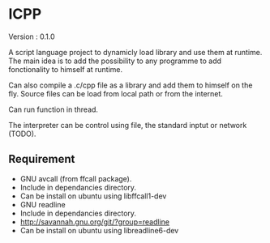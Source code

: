 ICPP
====

Version : 0.1.0

A script language project to dynamicly load library and use them at runtime.
The main idea is to add the possibility to any programme to add fonctionality to himself at runtime.

Can also compile a .c/cpp file as a library and add them to himself on the fly.
Source files can be load from local path or from the internet.

Can run function in thread.

The interpreter can be control using file, the standard inptut or network (TODO).




Requirement
-----------

* GNU avcall (from ffcall package).
 * Include in dependancies directory.
 * Can be install on ubuntu using libffcall1-dev
* GNU readline
 * Include in dependancies directory.
 * http://savannah.gnu.org/git/?group=readline
 * Can be install on ubuntu using libreadline6-dev

